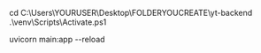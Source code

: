 <!-- ! HOW CAN START BACKEND -->

cd C:\Users\YOURUSER\Desktop\FOLDERYOUCREATE\yt-backend
.\venv\Scripts\Activate.ps1

<!-- RU NYOUR FASTAPI APP USING UNICORN -->

uvicorn main:app --reload
